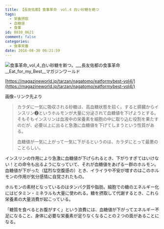 ```yaml
---
title: 【長友佑都】食事革命　vol.4 白い砂糖を絶つ
tags:
  - 栄養摂取
  - 血糖値
  - 食事
id: 0830_0621
comment: false
categories:
  - 食事栄養
date: 2016-08-30 06:21:59
---
```


![食事革命_vol_4_白い砂糖を断つ。___長友佑都の食事革命__Eat_for_my_Best__マガジンワールド](https://ogasawara.me/wp/wp-content/uploads/2016/08/食事革命_vol_4_白い砂糖を断つ。___長友佑都の食事革命__Eat_for_my_Best__マガジンワールド.jpg)

[https://magazineworld.jp/tarzan/nagatomo/eatformybest-vol4/](https://magazineworld.jp/tarzan/nagatomo/eatformybest-vol4/)

画像−リンク先より
> カラダに一気に吸収される砂糖は、高血糖状態を招く。すると膵臓からインスリン<span class="blue-color">❷</span>というホルモンが大量に分泌されて血糖値を下げようとする。そもそもインスリンは血液中の栄養素を細胞の中に取り込む役割を果たすのだが、必要以上に出ると急激に血糖値を下げてしまうという性質がある。
> 
> 
> 血糖値が一気に上がって一気に下がるというのは、カラダにとって最悪のことらしい。

インスリンの作用により急激に血糖値が下げられるとき、下がりすぎてはいけない！との命令も出るようになっていて、それが血糖値をあげる一群のホルモン。血糖値が下がった（猛烈な空腹感の）とき、イライラや不安が増すのはこのホルモンの作用が気分感情に自覚されたもの。

ホルモンの素材となっているのはタンパク質や脂肪。細胞での糖のエネルギー化にはビタミン・ミネラルも大量に使われる。糖を摂取して代謝するとき、これら栄養素の大量消費が起こっている。

「糖質を食べるとお腹がすく」という浪費には、血糖値が下がってエネルギー不足になること、身体に必要な栄養素が足りなくなることの２つの面があることになる。